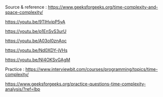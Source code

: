 Source & reference :
https://www.geeksforgeeks.org/time-complexity-and-space-complexity/

https://youtu.be/9TlHvipP5yA

https://youtu.be/p1EnSvS3urU

https://youtu.be/A03oI0znAoc

https://youtu.be/Nd0XDY-jVHs

https://youtu.be/NI4OKSvGAgM

Practice : 
https://www.interviewbit.com/courses/programming/topics/time-complexity/

https://www.geeksforgeeks.org/practice-questions-time-complexity-analysis/?ref=lbp
